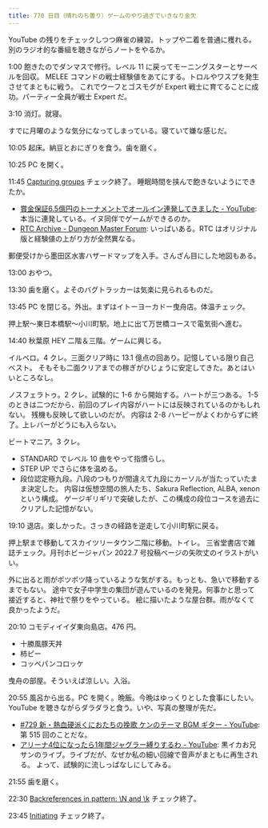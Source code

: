 ```yaml
---
title: 770 日目（晴れのち曇り）ゲームのやり過ぎでいきなり金欠
---
```


YouTube の残りをチェックしつつ麻雀の練習。トップや二着を普通に穫れる。
別のラジオ的な番組を聴きながらノートをやるか。

1:00 飽きたのでダンマスで修行。レベル 11 に戻ってモーニングスターとサーベルを回収。
MELEE コマンドの戦士経験値をあてにする。トロルやワスプを発生させてまともに戦う。
これでウーフとゴスモグが Expert 戦士に育てることに成功。パーティー全員が戦士 Expert だ。

3:10 消灯。就寝。

すでに月曜のような気分になってしまっている。寝ていて嫌な感じだ。

10:05 起床。納豆とおにぎりを食う。歯を磨く。

10:25 PC を開く。

11:45 [Capturing groups](https://javascript.info/regexp-groups) チェック終了。
睡眠時間を挟んで飽きないようにできたか。

* [賞金保証6.5億円のトーナメントでオールイン連発してきました - YouTube](https://www.youtube.com/watch?v=bG6adeU8rjE):
  本当に連発している。イヌ同伴でゲームができるのか。
* [RTC Archive - Dungeon Master Forum](https://www.dungeon-master.com/forum/viewforum.php?f=18&sid=5105eeb10f32cd61774e839f7891e4a9):
  いっぱいある。RTC はオリジナル版と経験値の上がり方が全然異なる。

郵便受けから墨田区水害ハザードマップを入手。さんざん目にした地図もある。

13:00 おやつ。

13:30 歯を磨く。よそのバグトラッカーは気楽に見られるものだ。

13:45 PC を閉じる。外出。まずはイトーヨーカドー曳舟店。体温チェック。

押上駅～東日本橋駅～小川町駅。地上に出て万世橋コースで電気街へ進む。

14:40 秋葉原 HEY 二階＆三階。ゲームに興じる。

イルベロ。4 クレ。三面クリア時に 13.1 億点の回あり。記憶している限り自己ベスト。
そもそも二面クリアまでの稼ぎがひじょうに安定してきた。あとはいいところなし。

ノスフェラトゥ。2 クレ。試験的に 1-6 から開始する。ハートが三つある。
1-5 のときは二つだから、前回のプレイ内容がハートには反映されているのかもしれない。
残機も反映して欲しいのだが。
内容は 2-8 ハーピーがよくわからずに終了。上レバーがどうにも入らない。

ビートマニア。3 クレ。

* STANDARD でレベル 10 曲をやって指慣らし。
* STEP UP でさらに体を温める。
* 段位認定極九段。八段のつもりが間違えて九段にカーソルが当たっていたまま決定した。
  内容は仮想空間の旅人たち、Sakura Reflection, ALBA, xenon という構成。
  ゲージギリギリで突破したが、この構成の段位コースを過去にクリアした記憶がない。

19:10 退店。楽しかった。さっきの経路を逆走して小川町駅に戻る。

押上駅まで移動してスカイツリータウン二階に移動。トイレ。
三省堂書店で雑誌チェック。月刊ホビージャパン 2022.7 号投稿ページの矢吹丈のイラストがいい。

外に出ると雨がポツポツ降っているような気がする。もっとも、急いで移動するまでもない。
途中で女子中学生の集団が遊んでいるのを発見。何事かと思って接近すると、神社で祭りをやっている。
絵に描いたような屋台群。雨がなくて良かったようだ。

20:10 コモディイイダ東向島店。476 円。

* 十勝風豚天丼
* 柿ピー
* コッペパンコロッケ

曳舟の部屋。そういえば涼しい。入浴。

20:55 風呂から出る。PC を開く。晩飯。今晩はゆっくりとした食事にしたい。
YouTube を聴きながらダラダラと食う。いや、写真の整理が先だ。

* [&#x23;729 新・熱血硬派くにおたちの挽歌 ケンのテーマ BGM ギター - YouTube](https://www.youtube.com/watch?v=GO36KFu9L80):
  第 515 回のことだな。
* [アリーナ4位になったら1年間ジャグラー縛りするわ - YouTube](https://www.youtube.com/watch?v=Jed2FjQrb-A):
  黒イカお兄サンのライブ。ライブだが、なぜか私の細い回線で音声がまともに再生される。
  よって、試験的に流しっぱなしにしてみる。

21:55 歯を磨く。

22:30 [Backreferences in pattern: \N and \k<name>](https://javascript.info/regexp-backreferences)
チェック終了。

23:45 [Initiating](https://en.wikipedia.org/wiki/Project_management#Initiating)
チェック終了。
